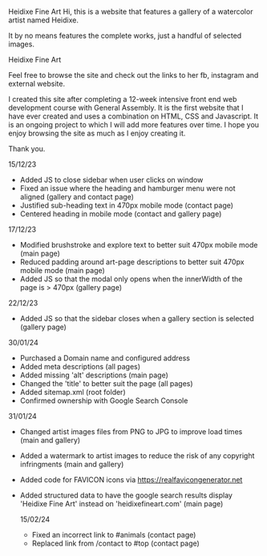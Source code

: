 Heidixe Fine Art
Hi, this is a website that features a gallery of a watercolor artist named Heidixe.

It by no means features the complete works, just a handful of selected images.

Heidixe Fine Art

Feel free to browse the site and check out the links to her fb, instagram and external website.

I created this site after completing a 12-week intensive front end web development course with General Assembly. It is the first website that I have ever created and uses a combination on HTML, CSS and Javascript. It is an ongoing project to which I will add more features over time. I hope you enjoy browsing the site as much as I enjoy creating it.

Thank you.


15/12/23
- Added JS to close sidebar when user clicks on window
- Fixed an issue where the heading and hamburger menu were not aligned (gallery and contact page)
- Justified sub-heading text in 470px mobile mode (contact page)
- Centered heading in mobile mode (contact and gallery page)

17/12/23
- Modified brushstroke and explore text to better suit 470px mobile mode (main page)
- Reduced padding around art-page descriptions to better suit 470px mobile mode (main page)
- Added JS so that the modal only opens when the innerWidth of the page is > 470px (gallery page)

22/12/23
- Added JS so that the sidebar closes when a gallery section is selected (gallery page)

30/01/24
- Purchased a Domain name and configured address
- Added meta descriptions (all pages)
- Added missing 'alt' descriptions (main page)
- Changed the 'title' to better suit the page (all pages)
- Added sitemap.xml (root folder)
- Confirmed ownership with Google Search Console

31/01/24
- Changed artist images files from PNG to JPG to improve load times (main and gallery)
- Added a watermark to artist images to reduce the risk of any copyright infringments (main and gallery)
- Added code for FAVICON icons via https://realfavicongenerator.net
- Added structured data to have the google search results display 'Heidixe Fine Art' instead on 'heidixefineart.com' (main page)

  15/02/24
  - Fixed an incorrect link to #animals (contact page)
  - Replaced link from /contact to #top (contact page)
